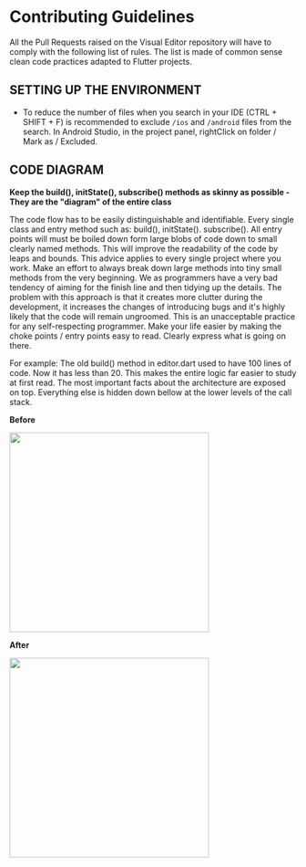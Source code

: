 # Contributing Guidelines
All the Pull Requests raised on the Visual Editor repository will have to comply with the following list of rules. The list is made of common sense clean code practices adapted to Flutter projects.

## SETTING UP THE ENVIRONMENT
* To reduce the number of files when you search in your IDE (CTRL + SHIFT + F) is recommended to exclude `/ios` and `/android` files from the search. In Android Studio, in the project panel, rightClick on folder / Mark as / Excluded.

## CODE DIAGRAM
**Keep the build(), initState(), subscribe() methods as skinny as possible - They are the "diagram" of the entire class**

The code flow has to be easily distinguishable and identifiable. Every single class and entry method such as: build(), initState(). subscribe(). All entry points will must be boiled down form large blobs of code down to small clearly named methods. This will improve the readability of the code by leaps and bounds. This advice applies to every single project where you work. Make an effort to always break down large methods into tiny small methods from the very beginning. We as programmers have a very bad tendency of aiming for the finish line and then tidying up the details. The problem with this approach is that it creates more clutter during the development, it increases the changes of introducing bugs and it's highly likely that the code will remain ungroomed. This is an unacceptable practice for any self-respecting programmer. Make your life easier by making the choke points / entry points easy to read. Clearly express what is going on there.

For example: The old build() method in editor.dart used to have 100 lines of code. Now it has less than 20. This makes the entire logic far easier to study at first read. The most important facts about the architecture are exposed on top. Everything else is hidden down bellow at the lower levels of the call stack.

**Before**

<img src="https://github.com/visual-space/visual-editor/blob/develop/example/assets/guidelines/1a-build-before.png" width="350"/>

**After**

<img src="https://github.com/visual-space/visual-editor/blob/develop/example/assets/guidelines/1b-build-after.png" width="350"/>
